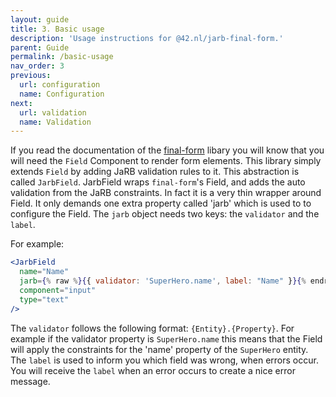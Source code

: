 ```yaml
---
layout: guide
title: 3. Basic usage
description: 'Usage instructions for @42.nl/jarb-final-form.'
parent: Guide
permalink: /basic-usage
nav_order: 3
previous:
  url: configuration
  name: Configuration
next:
  url: validation
  name: Validation
---
```


If you read the documentation of the [final-form](https://final-form.org/react) libary you will know that you will need the `Field` Component to render form elements. This library simply extends `Field` by adding JaRB validation rules to it. This abstraction is called `JarbField`. JarbField wraps `final-form`'s Field, and adds the auto validation from the JaRB constraints. In fact it is a very thin wrapper around Field. It only demands one extra property called 'jarb' which is used to to configure the Field. The `jarb` object needs two keys: the `validator` and the `label`. 

For example:

```jsx
<JarbField 
  name="Name" 
  jarb={% raw %}{{ validator: 'SuperHero.name', label: "Name" }}{% endraw %}
  component="input" 
  type="text"
/>
```

The `validator` follows the following format: `{Entity}.{Property}`. For example if the validator property is `SuperHero.name` this means that the Field will apply the constraints for the 'name' property of the `SuperHero` entity. The `label` is used to inform you which field was wrong, when errors occur. You will receive the `label` when an error occurs to create a nice error message.